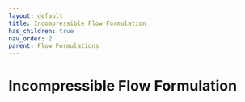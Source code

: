 ```yaml
---
layout: default
title: Incompressible Flow Formulation
has_children: true
nav_order: 2
parent: Flow Formulations
---
```

# Incompressible Flow Formulation